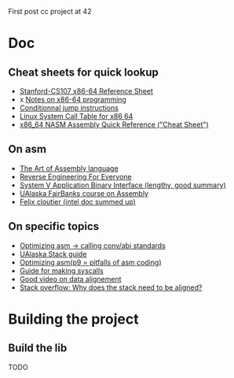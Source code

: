 First post cc project at 42

# Doc

## Cheat sheets for quick lookup

- [Stanford-CS107 x86-64 Reference Sheet](https://web.stanford.edu/class/archive/cs/cs107/cs107.1252/resources/x86-64-reference.pdf)
- x [Notes on x86-64 programming](https://usr.lmf.cnrs.fr/~jcf/ens/compil/x86-64.pdf)
- [Conditionnal jump instructions](https://www.philadelphia.edu.jo/academics/qhamarsheh/uploads/Lecture%2018%20Conditional%20Jumps%20Instructions.pdf)
- [Linux System Call Table for x86 64](https://blog.rchapman.org/posts/Linux_System_Call_Table_for_x86_64/)
- [x86_64 NASM Assembly Quick Reference ("Cheat Sheet")](https://www.cs.uaf.edu/2017/fall/cs301/reference/x86_64.html)

## On asm

- [The Art of Assembly language](https://www.ic.unicamp.br/~pannain/mc404/aulas/pdfs/Art%20Of%20Intel%20x86%20Assembly.pdf)
- [Reverse Engineering For Everyone](https://0xinfection.github.io/reversing/reversing-for-everyone.pdf)
- [System V Application Binary Interface (lengthy, good summary)](https://refspecs.linuxbase.org/elf/x86_64-abi-0.99.pdf)
- [UAlaska FairBanks course on Assembly](https://www.cs.uaf.edu/2010/fall/cs301/)
- [Felix cloutier (intel doc summed up)](https://www.felixcloutier.com/x86/index.html)


## On specific topics

- [Optimizing asm -> calling conv/abi standards](https://www.agner.org/optimize/optimizing_assembly.pdf#%5B%7B%22num%22%3A53%2C%22gen%22%3A0%7D%2C%7B%22name%22%3A%22XYZ%22%7D%2C87%2C158%2C0%5D)
- [UAlaska Stack guide](https://www.cs.uaf.edu/2010/fall/cs301/lecture/10_06_the_stack.html)
- [Optimizing asm(p9 = pitfalls of asm coding)](https://www.agner.org/optimize/optimizing_assembly.pdf)
- [Guide for making syscalls](https://en.wikibooks.org/wiki/X86_Assembly/Interfacing_with_Linux)
- [Good video on data alignement](https://www.youtube.com/watch?v=OKjOZBaKlOc)
- [Stack overflow: Why does the stack need to be aligned?](https://stackoverflow.com/questions/49391001/why-does-the-x86-64-amd64-system-v-abi-mandate-a-16-byte-stack-alignment)


# Building the project

## Build the lib

TODO
